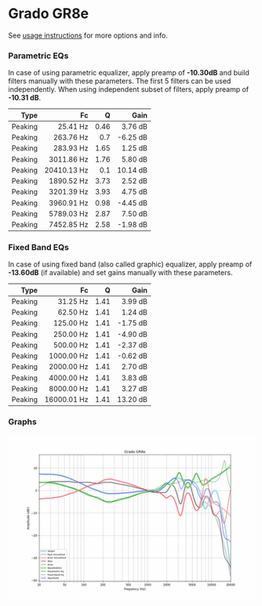 # Grado GR8e
See [usage instructions](https://github.com/jaakkopasanen/AutoEq#usage) for more options and info.

### Parametric EQs
In case of using parametric equalizer, apply preamp of **-10.30dB** and build filters manually
with these parameters. The first 5 filters can be used independently.
When using independent subset of filters, apply preamp of **-10.31 dB**.

| Type    | Fc          |    Q | Gain     |
|--------:|------------:|-----:|---------:|
| Peaking | 25.41 Hz    | 0.46 | 3.76 dB  |
| Peaking | 263.76 Hz   | 0.7  | -6.25 dB |
| Peaking | 283.93 Hz   | 1.65 | 1.25 dB  |
| Peaking | 3011.86 Hz  | 1.76 | 5.80 dB  |
| Peaking | 20410.13 Hz | 0.1  | 10.14 dB |
| Peaking | 1890.52 Hz  | 3.73 | 2.52 dB  |
| Peaking | 3201.39 Hz  | 3.93 | 4.75 dB  |
| Peaking | 3960.91 Hz  | 0.98 | -4.45 dB |
| Peaking | 5789.03 Hz  | 2.87 | 7.50 dB  |
| Peaking | 7452.85 Hz  | 2.58 | -1.98 dB |

### Fixed Band EQs
In case of using fixed band (also called graphic) equalizer, apply preamp of **-13.60dB**
(if available) and set gains manually with these parameters.

| Type    | Fc          |    Q | Gain     |
|--------:|------------:|-----:|---------:|
| Peaking | 31.25 Hz    | 1.41 | 3.99 dB  |
| Peaking | 62.50 Hz    | 1.41 | 1.24 dB  |
| Peaking | 125.00 Hz   | 1.41 | -1.75 dB |
| Peaking | 250.00 Hz   | 1.41 | -4.90 dB |
| Peaking | 500.00 Hz   | 1.41 | -2.37 dB |
| Peaking | 1000.00 Hz  | 1.41 | -0.62 dB |
| Peaking | 2000.00 Hz  | 1.41 | 2.70 dB  |
| Peaking | 4000.00 Hz  | 1.41 | 3.83 dB  |
| Peaking | 8000.00 Hz  | 1.41 | 3.27 dB  |
| Peaking | 16000.01 Hz | 1.41 | 13.20 dB |

### Graphs
![](./Grado%20GR8e.png)
